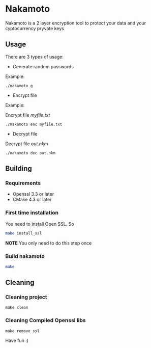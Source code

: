 # Nakamoto

Nakamoto is a 2 layer encryption tool to protect your data and your cyptocurrency pryvate keys

## Usage

There are 3 types of usage:

- Generate random passwords

Example:

```
./nakamoto g
```

- Encrypt file

Example:

Encrypt file _myfile.txt_

```
./nakamoto enc myfile.txt
```

- Decrypt file

Decrypt file _out.nkm_

```
./nakamoto dec out.nkm
```

## Building

### Requirements

- Openssl 3.3 or later
- CMake 4.3 or later

### First time installation

You need to install Open SSL. So

```sh
make install_ssl
```

**NOTE** You only need to do this step once

### Build nakamoto

```sh
make
```

## Cleaning

### Cleaning project

```
make clean
```

### Cleaning Compiled Openssl libs

```
make remove_ssl
```

Have fun :)

